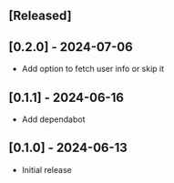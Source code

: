 ## [Released]

## [0.2.0] - 2024-07-06
- Add option to fetch user info or skip it

## [0.1.1] - 2024-06-16
- Add dependabot

## [0.1.0] - 2024-06-13
- Initial release

